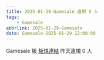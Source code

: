```yaml
---
title: 2025-01-29-Gamesale 違規 0 人
tags:
    - Gamesale
abbrlink: 2025-01-29-Gamesale
date: Gamesale-2025-01-29 12:00:00
---
```

Gamesale 板 [板規連結](https://www.ptt.cc/bbs/Gossiping/M.1637425085.A.07D.html)
昨天違規 0 人
